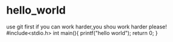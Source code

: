 # hello_world
use git first
if you can work harder,you shou work harder please!
#include<stdio.h>
int main(){
  printf("hello world");
  return 0;
}
